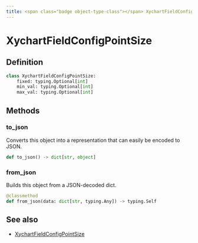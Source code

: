 ```yaml
---
title: <span class="badge object-type-class"></span> XychartFieldConfigPointSize
---
```

# <span class="badge object-type-class"></span> XychartFieldConfigPointSize

## Definition

```python
class XychartFieldConfigPointSize:
    fixed: typing.Optional[int]
    min_val: typing.Optional[int]
    max_val: typing.Optional[int]
```
## Methods

### <span class="badge object-method"></span> to_json

Converts this object into a representation that can easily be encoded to JSON.

```python
def to_json() -> dict[str, object]
```

### <span class="badge object-method"></span> from_json

Builds this object from a JSON-decoded dict.

```python
@classmethod
def from_json(data: dict[str, typing.Any]) -> typing.Self
```

## See also

 * <span class="badge builder"></span> [XychartFieldConfigPointSize](./builder-XychartFieldConfigPointSize.md)
